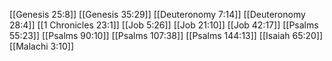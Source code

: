[[Genesis 25:8]]
[[Genesis 35:29]]
[[Deuteronomy 7:14]]
[[Deuteronomy 28:4]]
[[1 Chronicles 23:1]]
[[Job 5:26]]
[[Job 21:10]]
[[Job 42:17]]
[[Psalms 55:23]]
[[Psalms 90:10]]
[[Psalms 107:38]]
[[Psalms 144:13]]
[[Isaiah 65:20]]
[[Malachi 3:10]]
